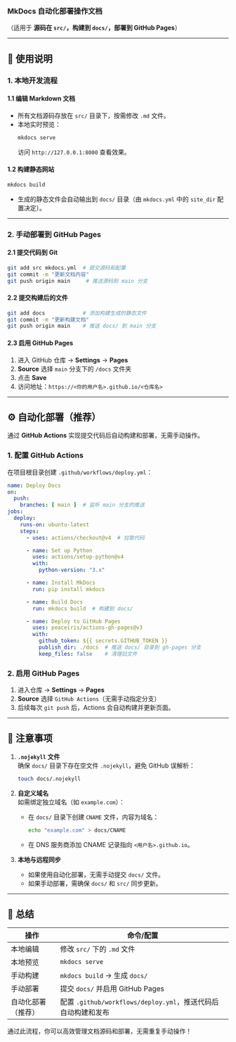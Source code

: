 ### **MkDocs 自动化部署操作文档**
（适用于 **源码在 `src/`，构建到 `docs/`，部署到 GitHub Pages**）

---

## **📜 使用说明**
### **1. 本地开发流程**
#### **1.1 编辑 Markdown 文档**
- 所有文档源码存放在 `src/` 目录下，按需修改 `.md` 文件。
- 本地实时预览：
  ```bash
  mkdocs serve
  ```
  访问 `http://127.0.0.1:8000` 查看效果。

#### **1.2 构建静态网站**
```bash
mkdocs build
```
- 生成的静态文件会自动输出到 `docs/` 目录（由 `mkdocs.yml` 中的 `site_dir` 配置决定）。

---

### **2. 手动部署到 GitHub Pages**
#### **2.1 提交代码到 Git**
```bash
git add src mkdocs.yml  # 提交源码和配置
git commit -m "更新文档内容"
git push origin main     # 推送源码到 main 分支
```

#### **2.2 提交构建后的文件**
```bash
git add docs            # 添加构建生成的静态文件
git commit -m "更新构建文档"
git push origin main    # 推送 docs/ 到 main 分支
```

#### **2.3 启用 GitHub Pages**
1. 进入 GitHub 仓库 → **Settings** → **Pages**
2. **Source** 选择 `main` 分支下的 `/docs` 文件夹
3. 点击 **Save**
4. 访问地址：`https://<你的用户名>.github.io/<仓库名>`

---

## **⚙️ 自动化部署（推荐）**
通过 **GitHub Actions** 实现提交代码后自动构建和部署，无需手动操作。

### **1. 配置 GitHub Actions**
在项目根目录创建 `.github/workflows/deploy.yml`：
```yaml
name: Deploy Docs
on:
  push:
    branches: [ main ]  # 监听 main 分支的推送
jobs:
  deploy:
    runs-on: ubuntu-latest
    steps:
      - uses: actions/checkout@v4  # 拉取代码

      - name: Set up Python
        uses: actions/setup-python@v4
        with:
          python-version: "3.x"

      - name: Install MkDocs
        run: pip install mkdocs

      - name: Build Docs
        run: mkdocs build  # 构建到 docs/

      - name: Deploy to GitHub Pages
        uses: peaceiris/actions-gh-pages@v3
        with:
          github_token: ${{ secrets.GITHUB_TOKEN }}
          publish_dir: ./docs  # 推送 docs/ 目录到 gh-pages 分支
          keep_files: false    # 清理旧文件
```

### **2. 启用 GitHub Pages**
1. 进入仓库 → **Settings** → **Pages**
2. **Source** 选择 `GitHub Actions`（无需手动指定分支）
3. 后续每次 `git push` 后，Actions 会自动构建并更新页面。

---

## **🔧 注意事项**
1. **`.nojekyll` 文件**  
   确保 `docs/` 目录下存在空文件 `.nojekyll`，避免 GitHub 误解析：
   ```bash
   touch docs/.nojekyll
   ```

2. **自定义域名**  
   如需绑定独立域名（如 `example.com`）：
    - 在 `docs/` 目录下创建 `CNAME` 文件，内容为域名：
      ```bash
      echo "example.com" > docs/CNAME
      ```
    - 在 DNS 服务商添加 CNAME 记录指向 `<用户名>.github.io`。

3. **本地与远程同步**
    - 如果使用自动化部署，无需手动提交 `docs/` 文件。
    - 如果手动部署，需确保 `docs/` 和 `src/` 同步更新。

---

## **📌 总结**
| **操作**               | 命令/配置                                                                 |
|------------------------|--------------------------------------------------------------------------|
| 本地编辑               | 修改 `src/` 下的 `.md` 文件                                              |
| 本地预览               | `mkdocs serve`                                                          |
| 手动构建               | `mkdocs build` → 生成 `docs/`                                           |
| 手动部署               | 提交 `docs/` 并启用 GitHub Pages                                        |
| 自动化部署（推荐）     | 配置 `.github/workflows/deploy.yml`，推送代码后自动构建和发布             |

通过此流程，你可以高效管理文档源码和部署，无需重复手动操作！